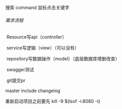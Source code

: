 搜索 	command 鼠标点击关键字

###### 需求流程

​	Resource写api（controller）	

​	service写逻辑（view）（可以没有）

​	repository写数据操作（model）（底层数据库增删改查）

​	swagger测试	

​	git提交pr

master include changelog

重新启动项目之前要先 kill -9 $(lsof -i:8080 -t) 